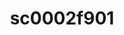 ---
ee_id: '231'
site: '1'
type: '2'
url: 2010-011-sc0002f901
title: sc0002f901
year: '2010'
display_year: '2010'
medium: 'Pen on All Purpose Security Paper (Grey) #24 bond'
dims: 11 x 8.5 inches
pitch:
ps:
live_url:
related:
youtube:
related_code:
imgs: cadliner-drawing-2010-011-digital-database-ih_1.jpg
subheading:
download:
add_credit:
add_credits:
commission:
layout: things-i-made
---